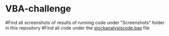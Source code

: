 # VBA-challenge

#Find all screenshots of results of running code under "Screenshots" folder in this repository
#Find all code under the [stockanalysiscode.bas](https://github.com/STWoodbury/VBA-challenge/blob/main/stockanalysiscode.bas) file
